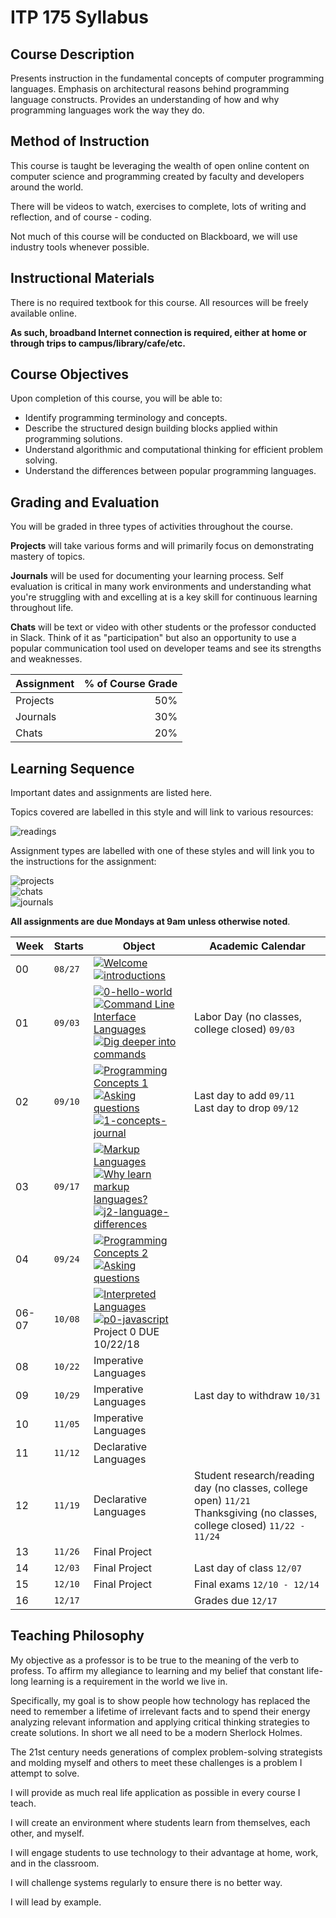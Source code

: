 # ITP 175 Syllabus

## Course Description

Presents instruction in the fundamental concepts of computer programming languages. Emphasis on architectural reasons behind programming language constructs. Provides an understanding of how and why programming languages work the way they do.

## Method of Instruction

This course is taught be leveraging the wealth of open online content on computer science and programming created by faculty and developers around the world.

There will be videos to watch, exercises to complete, lots of writing and reflection, and of course - coding.

Not much of this course will be conducted on Blackboard, we will use industry tools whenever possible.

## Instructional Materials

There is no required textbook for this course. All resources will be freely available online.

**As such, broadband Internet connection is required, either at home or through trips to campus/library/cafe/etc.**

## Course Objectives

Upon completion of this course, you will be able to:

* Identify programming terminology and concepts.
* Describe the structured design building blocks applied within programming solutions.
* Understand algorithmic and computational thinking for efficient problem solving.
* Understand the differences between popular programming languages.

## Grading and Evaluation

You will be graded in three types of activities throughout the course.

**Projects** will take various forms and will primarily focus on demonstrating mastery of topics.

**Journals** will be used for documenting your learning process. Self evaluation is critical in many work environments and understanding what you're struggling with and excelling at is a key skill for continuous learning throughout life.

**Chats** will be text or video with other students or the professor conducted in Slack. Think of it as "participation" but also an opportunity to use a popular communication tool used on developer teams and see its strengths and weaknesses.

|Assignment |  % of Course Grade |
|:----------|-------------------:|
| Projects  |                50% |
| Journals  |                30% |
| Chats     |                20% |

## Learning Sequence

Important dates and assignments are listed here.

Topics covered are labelled in this style and will link to various resources:

![readings](https://img.shields.io/badge/:-Content_Topic-333.svg?logo=read-the-docs&logoColor=white&style=for-the-badge)

Assignment types are labelled with one of these styles and will link you to the instructions for the assignment:

![projects](https://img.shields.io/badge/:_Point_Value-Projects-brightgreen.svg?logo=github&logoColor=white&style=for-the-badge)  
![chats](https://img.shields.io/badge/:_Point_Value-Slack_Chats-orange.svg?logo=slack&style=for-the-badge)  
![journals](https://img.shields.io/badge/:_Point_Value-Journals-blue.svg?logo=github&logoColor=white&style=for-the-badge)

**All assignments are due Mondays at 9am unless otherwise noted**.

| Week | Starts | Object | Academic Calendar |
|------|--------|--------|-------------------|
|00|`08/27`| [![Welcome](https://img.shields.io/badge/:-Welcome-333.svg?logo=read-the-docs&logoColor=white&style=for-the-badge)](welcome)<br />[![introductions](https://img.shields.io/badge/:_10-Introductions-orange.svg?logo=slack&style=for-the-badge)](chats/0-introductions)| |
|01|`09/03`| [![0-hello-world](https://img.shields.io/badge/:_20-0--hello--world-blue.svg?logo=github&logoColor=white&style=for-the-badge)][1]<br />[![Command Line Interface Languages](https://img.shields.io/badge/:-Command_Line_Interfaces-333.svg?logo=read-the-docs&logoColor=white&style=for-the-badge)](cli-languages)<br />[![Dig deeper into commands](https://img.shields.io/badge/:_10-Digging_deeper_into_commands-orange.svg?logo=slack&style=for-the-badge)](chats/1-commands) |Labor Day (no classes, college closed) `09/03` |
|02|`09/10`| [![Programming Concepts 1](https://img.shields.io/badge/:-Programming_Concepts_1-333.svg?logo=read-the-docs&logoColor=white&style=for-the-badge)](programming-concepts-1)<br />[![Asking questions](https://img.shields.io/badge/:_10-asking_questions-orange.svg?logo=slack&style=for-the-badge)](chats/2-concepts-1)<br />[![1-concepts-journal](https://img.shields.io/badge/:_20-1--concepts--journal-blue.svg?logo=github&logoColor=white&style=for-the-badge)][2] | Last day to add `09/11`<br />Last day to drop `09/12`|
|03|`09/17`| [![Markup Languages](https://img.shields.io/badge/:-Markup_Languages-333.svg?logo=read-the-docs&logoColor=white&style=for-the-badge)](markup-languages)<br />[![Why learn markup languages?](https://img.shields.io/badge/:_10-why_learn_markup-orange.svg?logo=slack&style=for-the-badge)](chats/3-markup)<br />[![j2-language-differences](https://img.shields.io/badge/:_20-j2--language--differences-blue.svg?logo=github&logoColor=white&style=for-the-badge)][3] ||
|04|`09/24`| [![Programming Concepts 2](https://img.shields.io/badge/:-Programming_Concepts_2-333.svg?logo=read-the-docs&logoColor=white&style=for-the-badge)](programming-concepts-2)<br />[![Asking questions](https://img.shields.io/badge/:_10-asking_questions-orange.svg?logo=slack&style=for-the-badge)](chats/4-concepts-2) ||
|06-07|`10/08`| [![Interpreted Languages](https://img.shields.io/badge/:-Interpreted_Languages-333.svg?logo=read-the-docs&logoColor=white&style=for-the-badge)](interpreted-languages)<br />[![p0-javascript](https://img.shields.io/badge/:_100-Project_0_Javascript-brightgreen.svg?logo=github&logoColor=white&style=for-the-badge)][4] Project 0 DUE 10/22/18 ||
|08|`10/22`| Imperative Languages ||
|09|`10/29`| Imperative Languages |Last day to withdraw `10/31` |
|10|`11/05`| Imperative Languages||
|11|`11/12`| Declarative Languages||
|12|`11/19`| Declarative Languages|Student research/reading day (no classes, college open) `11/21`<br />Thanksgiving (no classes, college closed) `11/22 - 11/24`|
|13|`11/26`| Final Project ||
|14|`12/03`| Final Project |Last day of class `12/07` |
|15|`12/10`| Final Project |Final exams `12/10 - 12/14` |
|16|`12/17`| |Grades due `12/17` |

## Teaching Philosophy

My objective as a professor is to be true to the meaning of the verb to profess. To affirm my allegiance to learning and my belief that constant life-long learning is a requirement in the world we live in.

Specifically, my goal is to show people how technology has replaced the need to remember a lifetime of irrelevant facts and to spend their energy analyzing relevant information and applying critical thinking strategies to create solutions. In short we all need to be a modern Sherlock Holmes.

The 21st century needs generations of complex problem-solving strategists and molding myself and others to meet these challenges is a problem I attempt to solve.

I will provide as much real life application as possible in every course I teach.

I will create an environment where students learn from themselves, each other, and myself.

I will engage students to use technology to their advantage at home, work, and in the classroom.

I will challenge systems regularly to ensure there is no better way.

I will lead by example.

[//]: # (References)
[1]: https://itp-175-fa18.github.io/0-hello-world/
[2]: https://itp-175-fa18.github.io/1-concepts-journal
[3]: https://itp-175-fa18.github.io/j2-language-differences
[4]: https://itp-175-fa18.github.io/p0-javascript/instructions